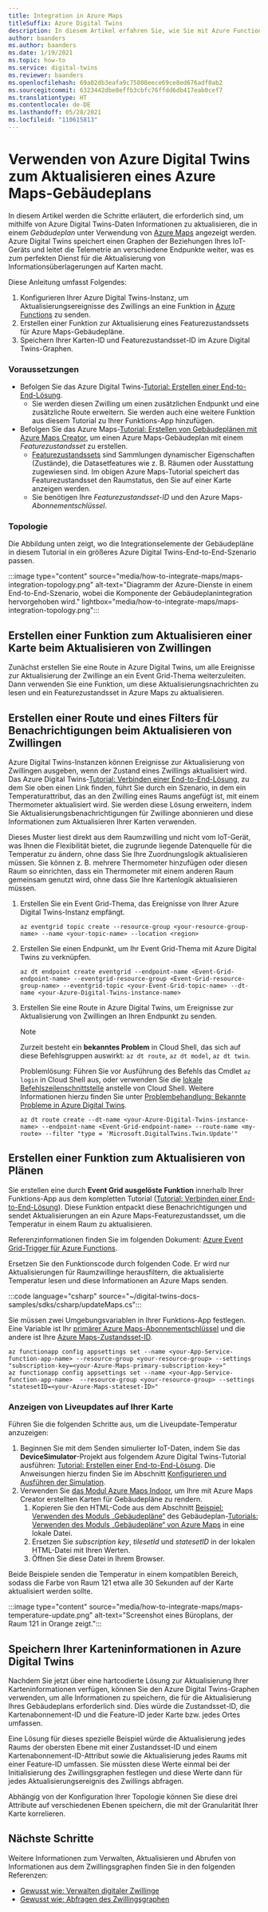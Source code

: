 ```yaml
---
title: Integration in Azure Maps
titleSuffix: Azure Digital Twins
description: In diesem Artikel erfahren Sie, wie Sie mit Azure Functions eine Funktion erstellen, die den Zwillingsgraphen und die Azure Digital Twins-Benachrichtigungen verwenden kann, um einen Azure Maps-Gebäudeplan zu aktualisieren.
author: baanders
ms.author: baanders
ms.date: 1/19/2021
ms.topic: how-to
ms.service: digital-twins
ms.reviewer: baanders
ms.openlocfilehash: 69a02db3eafa9c75808eece69ce8ed676adf0ab2
ms.sourcegitcommit: 6323442dbe8effb3cbfc76ffdd6db417eab0cef7
ms.translationtype: HT
ms.contentlocale: de-DE
ms.lasthandoff: 05/28/2021
ms.locfileid: "110615813"
---
```

# <a name="use-azure-digital-twins-to-update-an-azure-maps-indoor-map"></a>Verwenden von Azure Digital Twins zum Aktualisieren eines Azure Maps-Gebäudeplans

In diesem Artikel werden die Schritte erläutert, die erforderlich sind, um mithilfe von Azure Digital Twins-Daten Informationen zu aktualisieren, die in einem *Gebäudeplan* unter Verwendung von [Azure Maps](../azure-maps/about-azure-maps.md) angezeigt werden. Azure Digital Twins speichert einen Graphen der Beziehungen Ihres IoT-Geräts und leitet die Telemetrie an verschiedene Endpunkte weiter, was es zum perfekten Dienst für die Aktualisierung von Informationsüberlagerungen auf Karten macht.

Diese Anleitung umfasst Folgendes:

1. Konfigurieren Ihrer Azure Digital Twins-Instanz, um Aktualisierungsereignisse des Zwillings an eine Funktion in [Azure Functions](../azure-functions/functions-overview.md) zu senden.
2. Erstellen einer Funktion zur Aktualisierung eines Featurezustandssets für Azure Maps-Gebäudepläne.
3. Speichern Ihrer Karten-ID und Featurezustandsset-ID im Azure Digital Twins-Graphen.

### <a name="prerequisites"></a>Voraussetzungen

* Befolgen Sie das Azure Digital Twins-[Tutorial: Erstellen einer End-to-End-Lösung](./tutorial-end-to-end.md).
    * Sie werden diesen Zwilling um einen zusätzlichen Endpunkt und eine zusätzliche Route erweitern. Sie werden auch eine weitere Funktion aus diesem Tutorial zu Ihrer Funktions-App hinzufügen. 
* Befolgen Sie das Azure Maps-[Tutorial: Erstellen von Gebäudeplänen mit Azure Maps Creator](../azure-maps/tutorial-creator-indoor-maps.md), um einen Azure Maps-Gebäudeplan mit einem *Featurezustandsset* zu erstellen.
    * [Featurezustandssets](../azure-maps/creator-indoor-maps.md#feature-statesets) sind Sammlungen dynamischer Eigenschaften (Zustände), die Datasetfeatures wie z. B. Räumen oder Ausstattung zugewiesen sind. Im obigen Azure Maps-Tutorial speichert das Featurezustandsset den Raumstatus, den Sie auf einer Karte anzeigen werden.
    * Sie benötigen Ihre *Featurezustandsset-ID* und den Azure Maps-*Abonnementschlüssel*.

### <a name="topology"></a>Topologie

Die Abbildung unten zeigt, wo die Integrationselemente der Gebäudepläne in diesem Tutorial in ein größeres Azure Digital Twins-End-to-End-Szenario passen.

:::image type="content" source="media/how-to-integrate-maps/maps-integration-topology.png" alt-text="Diagramm der Azure-Dienste in einem End-to-End-Szenario, wobei die Komponente der Gebäudeplanintegration hervorgehoben wird." lightbox="media/how-to-integrate-maps/maps-integration-topology.png":::

## <a name="create-a-function-to-update-a-map-when-twins-update"></a>Erstellen einer Funktion zum Aktualisieren einer Karte beim Aktualisieren von Zwillingen

Zunächst erstellen Sie eine Route in Azure Digital Twins, um alle Ereignisse zur Aktualisierung der Zwillinge an ein Event Grid-Thema weiterzuleiten. Dann verwenden Sie eine Funktion, um diese Aktualisierungsnachrichten zu lesen und ein Featurezustandsset in Azure Maps zu aktualisieren. 

## <a name="create-a-route-and-filter-to-twin-update-notifications"></a>Erstellen einer Route und eines Filters für Benachrichtigungen beim Aktualisieren von Zwillingen

Azure Digital Twins-Instanzen können Ereignisse zur Aktualisierung von Zwillingen ausgeben, wenn der Zustand eines Zwillings aktualisiert wird. Das Azure Digital Twins-[Tutorial: Verbinden einer End-to-End-Lösung](./tutorial-end-to-end.md), zu dem Sie oben einen Link finden, führt Sie durch ein Szenario, in dem ein Temperaturattribut, das an den Zwilling eines Raums angefügt ist, mit einem Thermometer aktualisiert wird. Sie werden diese Lösung erweitern, indem Sie Aktualisierungsbenachrichtigungen für Zwillinge abonnieren und diese Informationen zum Aktualisieren Ihrer Karten verwenden.

Dieses Muster liest direkt aus dem Raumzwilling und nicht vom IoT-Gerät, was Ihnen die Flexibilität bietet, die zugrunde liegende Datenquelle für die Temperatur zu ändern, ohne dass Sie Ihre Zuordnungslogik aktualisieren müssen. Sie können z. B. mehrere Thermometer hinzufügen oder diesen Raum so einrichten, dass ein Thermometer mit einem anderen Raum gemeinsam genutzt wird, ohne dass Sie Ihre Kartenlogik aktualisieren müssen.

1. Erstellen Sie ein Event Grid-Thema, das Ereignisse von Ihrer Azure Digital Twins-Instanz empfängt.
    ```azurecli-interactive
    az eventgrid topic create --resource-group <your-resource-group-name> --name <your-topic-name> --location <region>
    ```

2. Erstellen Sie einen Endpunkt, um Ihr Event Grid-Thema mit Azure Digital Twins zu verknüpfen.
    ```azurecli-interactive
    az dt endpoint create eventgrid --endpoint-name <Event-Grid-endpoint-name> --eventgrid-resource-group <Event-Grid-resource-group-name> --eventgrid-topic <your-Event-Grid-topic-name> --dt-name <your-Azure-Digital-Twins-instance-name>
    ```

3. Erstellen Sie eine Route in Azure Digital Twins, um Ereignisse zur Aktualisierung von Zwillingen an Ihren Endpunkt zu senden.

    >[!NOTE]
    >Zurzeit besteht ein **bekanntes Problem** in Cloud Shell, das sich auf diese Befehlsgruppen auswirkt: `az dt route`, `az dt model`, `az dt twin`.
    >
    >Problemlösung: Führen Sie vor Ausführung des Befehls das Cmdlet `az login` in Cloud Shell aus, oder verwenden Sie die [lokale Befehlszeilenschnittstelle](/cli/azure/install-azure-cli) anstelle von Cloud Shell. Weitere Informationen hierzu finden Sie unter [Problembehandlung: Bekannte Probleme in Azure Digital Twins](troubleshoot-known-issues.md#400-client-error-bad-request-in-cloud-shell).

    ```azurecli-interactive
    az dt route create --dt-name <your-Azure-Digital-Twins-instance-name> --endpoint-name <Event-Grid-endpoint-name> --route-name <my-route> --filter "type = 'Microsoft.DigitalTwins.Twin.Update'"
    ```

## <a name="create-a-function-to-update-maps"></a>Erstellen einer Funktion zum Aktualisieren von Plänen

Sie erstellen eine durch **Event Grid ausgelöste Funktion** innerhalb Ihrer Funktions-App aus dem kompletten Tutorial ([Tutorial: Verbinden einer End-to-End-Lösung](./tutorial-end-to-end.md)). Diese Funktion entpackt diese Benachrichtigungen und sendet Aktualisierungen an ein Azure Maps-Featurezustandsset, um die Temperatur in einem Raum zu aktualisieren.

Referenzinformationen finden Sie im folgenden Dokument: [Azure Event Grid-Trigger für Azure Functions](../azure-functions/functions-bindings-event-grid-trigger.md).

Ersetzen Sie den Funktionscode durch folgenden Code. Er wird nur Aktualisierungen für Raumzwillinge herausfiltern, die aktualisierte Temperatur lesen und diese Informationen an Azure Maps senden.

:::code language="csharp" source="~/digital-twins-docs-samples/sdks/csharp/updateMaps.cs":::

Sie müssen zwei Umgebungsvariablen in Ihrer Funktions-App festlegen. Eine Variable ist Ihr [primärer Azure Maps-Abonnementschlüssel](../azure-maps/quick-demo-map-app.md#get-the-primary-key-for-your-account) und die andere ist Ihre [Azure Maps-Zustandsset-ID](../azure-maps/tutorial-creator-indoor-maps.md#create-a-feature-stateset).

```azurecli-interactive
az functionapp config appsettings set --name <your-App-Service-function-app-name> --resource-group <your-resource-group> --settings "subscription-key=<your-Azure-Maps-primary-subscription-key>"
az functionapp config appsettings set --name <your-App-Service-function-app-name>  --resource-group <your-resource-group> --settings "statesetID=<your-Azure-Maps-stateset-ID>"
```

### <a name="view-live-updates-on-your-map"></a>Anzeigen von Liveupdates auf Ihrer Karte

Führen Sie die folgenden Schritte aus, um die Liveupdate-Temperatur anzuzeigen:

1. Beginnen Sie mit dem Senden simulierter IoT-Daten, indem Sie das **DeviceSimulator**-Projekt aus folgendem Azure Digital Twins-Tutorial ausführen: [Tutorial: Erstellen einer End-to-End-Lösung](tutorial-end-to-end.md). Die Anweisungen hierzu finden Sie im Abschnitt [Konfigurieren und Ausführen der Simulation](././tutorial-end-to-end.md#configure-and-run-the-simulation).
2. Verwenden Sie [das Modul Azure Maps Indoor](../azure-maps/how-to-use-indoor-module.md), um Ihre mit Azure Maps Creator erstellten Karten für Gebäudepläne zu rendern.
    1. Kopieren Sie den HTML-Code aus dem Abschnitt [Beispiel: Verwenden des Moduls „Gebäudepläne“](../azure-maps/how-to-use-indoor-module.md#example-use-the-indoor-maps-module)  des Gebäudeplan-[Tutorials: Verwenden des Moduls „Gebäudepläne“ von Azure Maps](../azure-maps/how-to-use-indoor-module.md) in eine lokale Datei.
    1. Ersetzen Sie *subscription key*, *tilesetId* und *statesetID* in der lokalen HTML-Datei mit Ihren Werten.
    1. Öffnen Sie diese Datei in Ihrem Browser.

Beide Beispiele senden die Temperatur in einem kompatiblen Bereich, sodass die Farbe von Raum 121 etwa alle 30 Sekunden auf der Karte aktualisiert werden sollte.

:::image type="content" source="media/how-to-integrate-maps/maps-temperature-update.png" alt-text="Screenshot eines Büroplans, der Raum 121 in Orange zeigt.":::

## <a name="store-your-maps-information-in-azure-digital-twins"></a>Speichern Ihrer Karteninformationen in Azure Digital Twins

Nachdem Sie jetzt über eine hartcodierte Lösung zur Aktualisierung Ihrer Karteninformationen verfügen, können Sie den Azure Digital Twins-Graphen verwenden, um alle Informationen zu speichern, die für die Aktualisierung Ihres Gebäudeplans erforderlich sind. Dies würde die Zustandsset-ID, die Kartenabonnement-ID und die Feature-ID jeder Karte bzw. jedes Ortes umfassen. 

Eine Lösung für dieses spezielle Beispiel würde die Aktualisierung jedes Raums der obersten Ebene mit einer Zustandsset-ID und einem Kartenabonnement-ID-Attribut sowie die Aktualisierung jedes Raums mit einer Feature-ID umfassen. Sie müssten diese Werte einmal bei der Initialisierung des Zwillingsgraphen festlegen und diese Werte dann für jedes Aktualisierungsereignis des Zwillings abfragen.

Abhängig von der Konfiguration Ihrer Topologie können Sie diese drei Attribute auf verschiedenen Ebenen speichern, die mit der Granularität Ihrer Karte korrelieren.

## <a name="next-steps"></a>Nächste Schritte

Weitere Informationen zum Verwalten, Aktualisieren und Abrufen von Informationen aus dem Zwillingsgraphen finden Sie in den folgenden Referenzen:

* [Gewusst wie: Verwalten digitaler Zwillinge](./how-to-manage-twin.md)
* [Gewusst wie: Abfragen des Zwillingsgraphen](./how-to-query-graph.md)
